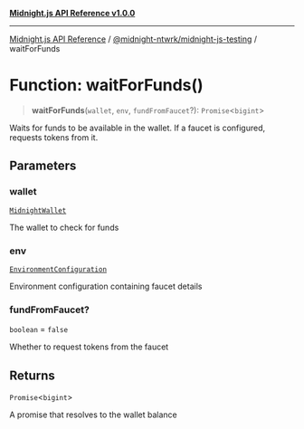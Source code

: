 [**Midnight.js API Reference v1.0.0**](../../../README.md)

***

[Midnight.js API Reference](../../../packages.md) / [@midnight-ntwrk/midnight-js-testing](../README.md) / waitForFunds

# Function: waitForFunds()

> **waitForFunds**(`wallet`, `env`, `fundFromFaucet`?): `Promise`\<`bigint`\>

Waits for funds to be available in the wallet.
If a faucet is configured, requests tokens from it.

## Parameters

### wallet

[`MidnightWallet`](../type-aliases/MidnightWallet.md)

The wallet to check for funds

### env

[`EnvironmentConfiguration`](../interfaces/EnvironmentConfiguration.md)

Environment configuration containing faucet details

### fundFromFaucet?

`boolean` = `false`

Whether to request tokens from the faucet

## Returns

`Promise`\<`bigint`\>

A promise that resolves to the wallet balance
